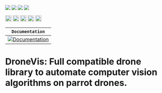 <p><img src="https://badge.fury.io/py/dronevis.svg">
<img src="https://readthedocs.org/projects/drone-vis/badge/?version=latest">
<img src="https://github.com/ahmedheakl/drone-vis/workflows/build/badge.svg">
<img src="https://img.shields.io/badge/code%20style-black-000000.svg"></p>

<p>
<img src="https://img.shields.io/badge/gitlab%20ci-%23181717.svg?style=for-the-badge&logo=gitlab&logoColor=white" height=20>

<img src="https://img.shields.io/badge/docker-%230db7ed.svg?style=for-the-badge&logo=docker&logoColor=white" height=20>

<img src="https://img.shields.io/badge/Ubuntu-E95420?style=for-the-badge&logo=ubuntu&logoColor=white" height=20>

<img src="https://img.shields.io/badge/python-3670A0?style=for-the-badge&logo=python&logoColor=ffdd54" height=20>
<img src="https://img.shields.io/github/license/Ileriayo/markdown-badges?style=for-the-badge" height=20>
</p>

**`Documentation`** |
------------------- |
[![Documentation](https://img.shields.io/badge/api-reference-blue.svg)](https://drone-vis.readthedocs.io/en/latest) |

# DroneVis: Full compatible drone library to automate computer vision algorithms on parrot drones.
